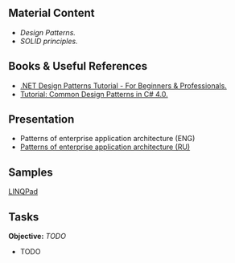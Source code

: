 ## Material Content 
- *Design Patterns.*
- *SOLID principles.*

## Books & Useful References 
- [.NET Design Patterns Tutorial - For Beginners & Professionals.](http://www.dotnettricks.com/learn/designpatterns)
- [Tutorial: Common Design Patterns in C# 4.0.](https://csharpdesignpatterns.codeplex.com/)

## Presentation 
- Patterns of enterprise application architecture (ENG)
- [Patterns of enterprise application architecture (RU)]()

## Samples 
[LINQPad]()

## Tasks  
**Objective:** *TODO*
  - TODO
